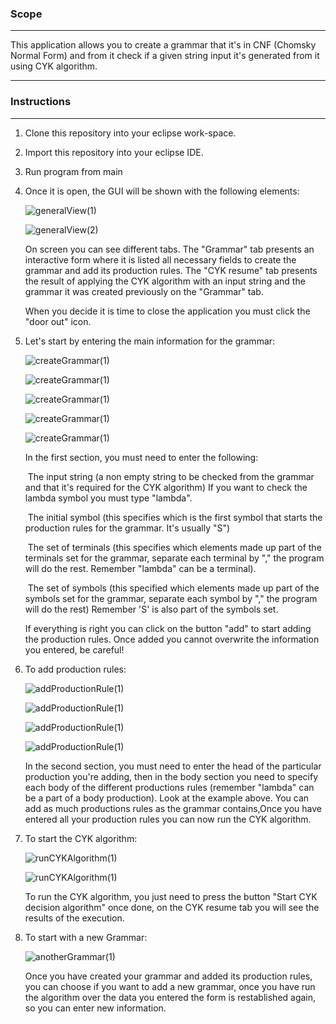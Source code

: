 ### Scope

__________________________________________________________________________________________________________________________________________________________________________________________________________________________________________________________________________________________________________________________

This application allows you to create a grammar that it's in CNF (Chomsky Normal Form)  and from it check if a given string input it's generated from it using CYK algorithm.

_______________________________________________________________________________________________________________________________________________________________________________________________________________________________________________________________________________________________________________________________

### Instructions

_________________________________________________________________________________________________________________________________________________________________________________________________________________________________________________________________________________________________________________________

1. Clone this repository into your eclipse work-space.

2. Import this repository into your eclipse IDE.

3. Run program from main

4. Once it is open, the GUI will be shown with the following elements:

   ![generalView(1)](https://github.com/backtojuan/GrammarProgram/blob/master/overview/generalview(1).jpg)

   ![generalView(2)](https://github.com/backtojuan/GrammarProgram/blob/master/overview/generalview(2).jpg)

   On screen you can see different tabs. The "Grammar" tab presents an interactive form where it is listed all necessary fields to create the grammar and add its production rules. The "CYK resume" tab presents the result of applying the CYK algorithm with an input string and the grammar it was created previously on the "Grammar" tab. 

   When you decide it is time to close the application you must click the "door out" icon.

5. Let's start by entering the main information for the grammar:

   ![createGrammar(1)](https://github.com/backtojuan/GrammarProgram/blob/master/overview/createGrammar(1).jpg)

   ![createGrammar(1)](https://github.com/backtojuan/GrammarProgram/blob/master/overview/createGrammar(2).jpg)

   ![createGrammar(1)](https://github.com/backtojuan/GrammarProgram/blob/master/overview/createGrammar(3).jpg)

   ![createGrammar(1)](https://github.com/backtojuan/GrammarProgram/blob/master/overview/createGrammar(4).jpg)

   ![createGrammar(1)](https://github.com/backtojuan/GrammarProgram/blob/master/overview/createGrammar(5).jpg)

   In the first section, you must need to enter the following: 

   ​	The input string (a non empty string to be checked from the grammar and that it's required for the CYK algorithm) If you want to 	check the lambda symbol you must type "lambda".

   ​	The initial symbol (this specifies which is the first symbol that starts the production rules for the grammar. It's usually "S")

   ​	The set of terminals (this specifies which elements made up part of the terminals set for the grammar, separate each terminal by 	"," the program will do the rest. Remember "lambda" can be a terminal). 

   ​	The set of symbols (this specified which elements made up part of the symbols set for the grammar, separate each symbol by "," 	the program will do the rest) Remember 'S' is also part of the symbols set.

   If everything is right you can click on the button "add" to start adding the production rules. Once added you cannot overwrite the information you entered, be careful!

6. To add production rules:

   ![addProductionRule(1)](https://github.com/backtojuan/GrammarProgram/blob/master/overview/addProductionRule(1).jpg)

   ![addProductionRule(1)](https://github.com/backtojuan/GrammarProgram/blob/master/overview/addProductionRule(2).jpg)

   ![addProductionRule(1)](https://github.com/backtojuan/GrammarProgram/blob/master/overview/addProductionRule(3).jpg)

   ![addProductionRule(1)](https://github.com/backtojuan/GrammarProgram/blob/master/overview/addProductionRule(4).jpg)

   In the second section, you must need to enter the head of the particular production you're adding, then in the body section you need to specify each body of the different productions rules (remember "lambda" can be a part of a body production). Look at the example above. You can add as much productions rules as the grammar contains,Once you have entered all your production rules you can now run the CYK algorithm.

7. To start the CYK algorithm:

   ![runCYKAlgorithm(1)](https://github.com/backtojuan/GrammarProgram/blob/master/overview/runCYKAlgorithm(1).jpg)

   ![runCYKAlgorithm(1)](https://github.com/backtojuan/GrammarProgram/blob/master/overview/runCYKAlgorithm(2).jpg)

   To run the CYK algorithm, you just need to press the button "Start CYK decision algorithm" once done, on the CYK resume tab you will see the results of the execution.

8. To start with a new Grammar:

   ![anotherGrammar(1)](https://github.com/backtojuan/GrammarProgram/blob/master/overview/anotherGrammar(1).jpg)

   Once you have created your grammar and added its production rules, you can choose if you want to add a new grammar, once you have run the algorithm over the data you entered the form is restablished again, so you can enter new information.